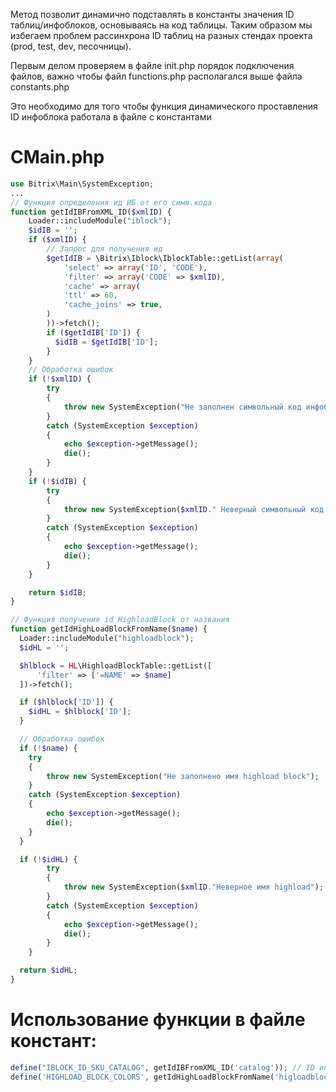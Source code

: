 Метод позволит динамично подставлять в константы значения ID таблиц/инфоблоков, основываясь на код таблицы. Таким образом мы избегаем проблем рассинхрона ID таблиц на разных стендах проекта (prod, test, dev, песочницы). 

Первым делом проверяем в файле init.php порядок подключения файлов, важно чтобы файл functions.php располагался выше файла constants.php

Это необходимо для того чтобы функция динамического проставления ID инфоблока работала в файле с константами

# CMain.php

```php
use Bitrix\Main\SystemException;
...
// Функция определения ид ИБ от его симв.кода
function getIdIBFromXML_ID($xmlID) {
	Loader::includeModule("iblock");
	$idIB = '';
	if ($xmlID) {
		// Запрос для получения ид
		$getIdIB = \Bitrix\Iblock\IblockTable::getList(array(
			'select' => array('ID', 'CODE'),
			'filter' => array('CODE' => $xmlID),
			'cache' => array(
			'ttl' => 60,
			'cache_joins' => true,
		)
		))->fetch();
		if ($getIdIB['ID']) {
		  $idIB = $getIdIB['ID'];
		}
	}
	// Обработка ошибок
	if (!$xmlID) {
		try
		{
		    throw new SystemException("Не заполнен символьный код инфоблока");
		}
		catch (SystemException $exception)
		{
		    echo $exception->getMessage();
		    die();
		}
	}
	if (!$idIB) {
		try
		{
		    throw new SystemException($xmlID." Неверный символьный код инфоблока");
		}
		catch (SystemException $exception)
		{
		    echo $exception->getMessage();
		    die();
		}
	}

	return $idIB;
}

// Функция получения id HighloadBlock от названия
function getIdHighLoadBlockFromName($name) {
  Loader::includeModule("highloadblock");
  $idHL = '';

  $hlblock = HL\HighloadBlockTable::getList([
      'filter' => ['=NAME' => $name]
  ])->fetch();

  if ($hlblock['ID']) {
    $idHL = $hlblock['ID'];
  }

  // Обработка ошибок
  if (!$name) {
    try
    {
        throw new SystemException("Не заполнено имя highload block");
    }
    catch (SystemException $exception)
    {
        echo $exception->getMessage();
        die();
    }
  }

  if (!$idHL) {
		try
		{
		    throw new SystemException($xmlID."Неверное имя highload");
		}
		catch (SystemException $exception)
		{
		    echo $exception->getMessage();
		    die();
		}
	}

  return $idHL;
}
```

# Использование функции в файле констант:

```php
define("IBLOCK_ID_SKU_CATALOG", getIdIBFromXML_ID('catalog')); // ID инфоблока предложений каталога
define('HIGHLOAD_BLOCK_COLORS', getIdHighLoadBlockFromName('higloadblock_code'));
````
